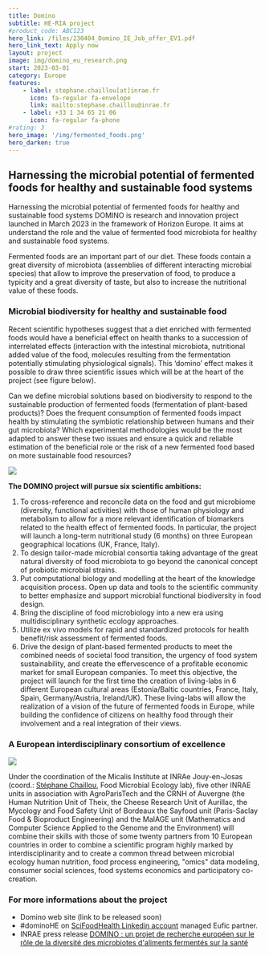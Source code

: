 ```yaml
---
title: Domino
subtitle: HE-RIA project
#product_code: ABC123
hero_link: /files/230404_Domino_IE_Job_offer_EV1.pdf
hero_link_text: Apply now
layout: project
image: img/domino_eu_research.png
start: 2023-03-01
category: Europe
features:
    - label: stephane.chaillou[at]inrae.fr
      icon: fa-regular fa-envelope
      link: mailto:stephane.chaillou@inrae.fr
    - label: +33 1 34 65 21 06
      icon: fa-regular fa-phone
#rating: 3
hero_image: '/img/fermented_foods.png'
hero_darken: true
---
```


## Harnessing the microbial potential of fermented foods for healthy and sustainable food systems

Harnessing the microbial potential of fermented foods for healthy and sustainable food systems
DOMINO is research and innovation project launched in March 2023 in the framework of Horizon Europe. It aims at understand the role and the value of fermented food microbiota for healthy and sustainable food systems.

Fermented foods are an important part of our diet. These foods contain a great diversity of microbiota (assemblies of different interacting microbial species) that allow to improve the preservation of food, to produce a typicity and a great diversity of taste, but also to increase the nutritional value of these foods.

### Microbial biodiversity for healthy and sustainable food

Recent scientific hypotheses suggest that a diet enriched with fermented foods would have a beneficial effect on health thanks to a succession of interrelated effects (interaction with the intestinal microbiota, nutritional added value of the food, molecules resulting from the fermentation potentially stimulating physiological signals). This ‘domino’ effect makes it possible to draw three scientific issues which will be at the heart of the project (see figure below). 

Can we define microbial solutions based on biodiversity to respond to the sustainable production of fermented foods (fermentation of plant-based products)? Does the frequent consumption of fermented foods impact health by stimulating the symbiotic relationship between humans and their gut microbiota? Which experimental methodologies would be the most adapted to answer these two issues and ensure a quick and reliable estimation of the beneficial role or the risk of a new fermented food based on more sustainable food resources? 

![]({{site.baseurl}}/img/domino_research_questions.png)
 
**The DOMINO project will pursue six scientific ambitions:**

1. To cross-reference and reconcile data on the food and gut microbiome (diversity, functional activities) with those of human physiology and metabolism to allow for a more relevant identification of biomarkers related to the health effect of fermented foods. In particular, the project will launch a long-term nutritional study (6 months) on three European geographical locations (UK, France, Italy).
2. To design tailor-made microbial consortia taking advantage of the great natural diversity of food microbiota to go beyond the canonical concept of probiotic microbial strains.
3. Put computational biology and modelling at the heart of the knowledge acquisition process. Open up data and tools to the scientific community to better emphasize and support microbial functional biodiversity in food design.
4. Bring the discipline of food microbiology into a new era using multidisciplinary synthetic ecology approaches.
5. Utilize ex vivo models for rapid and standardized protocols for health benefit/risk assessment of fermented foods.
6. Drive the design of plant-based fermented products to meet the combined needs of societal food transition, the urgency of food system sustainability, and create the effervescence of a profitable economic market for small European companies. To meet this objective, the project will launch for the first time the creation of living-labs in 6 different European cultural areas (Estonia/Baltic countries, France, Italy, Spain, Germany/Austria, Ireland/UK). These living-labs will allow the realization of a vision of the future of fermented foods in Europe, while building the confidence of citizens on healthy food through their involvement and a real integration of their views.

### A European interdisciplinary consortium of excellence 

![]({{site.baseurl}}/img/domino_eu_partners.png)
 
Under the coordination of the Micalis Institute at INRAe Jouy-en-Josas (coord.: [Stéphane Chaillou](/team/stephane-chaillou/), Food Microbial Ecology lab), five other INRAE units in association with AgroParisTech and the CRNH of Auvergne (the Human Nutrition Unit of Theix, the Cheese Research Unit of Aurillac, the Mycology and Food Safety Unit of Bordeaux the Sayfood unit (Paris-Saclay Food & Bioproduct Engineering) and the MaIAGE unit (Mathematics and Computer Science Applied to the Genome and the Environment) will combine their skills with those of some twenty partners from 10 European countries in order to combine a scientific program highly marked by interdisciplinarity and to create a common thread between microbial ecology human nutrition, food process engineering, "omics" data modeling, consumer social sciences, food systems economics and participatory co-creation.


### For more informations about the project

- Domino web site (link to be released soon)
- #dominoHE on [SciFoodHealth Linkedin account](https://www.linkedin.com/posts/scifoodhealth_fermentedfoods-fermentation-horizoneu-activity-7047176403892514816-hrHX) managed Eufic partner.
- INRAE press release [DOMINO : un projet de recherche européen sur le rôle de la diversité des microbiotes d'aliments fermentés sur la santé](https://www.inrae.fr/actualites/domino-projet-recherche-europeen-role-diversite-microbiotes-daliments-fermentes-sante)






